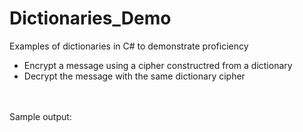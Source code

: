 # Dictionaries_Demo
Examples of dictionaries in C# to demonstrate proficiency
- Encrypt a message using a cipher constructred from a dictionary
- Decrypt the message with the same dictionary cipher
<br>
<br>
Sample output:
<br>
<br>

